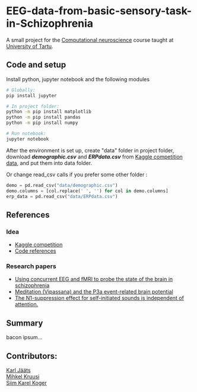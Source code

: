 # EEG-data-from-basic-sensory-task-in-Schizophrenia

A small project for the [Computational neuroscience](https://courses.cs.ut.ee/2018/neuro/fall) course taught at [University of Tartu](https://www.ut.ee/en).

## Code and setup

Install python, jupyter notebook and the following modules

```bash
# Globally:
pip install jupyter

# In project folder:
python -m pip install matplotlib
python -m pip install pandas
python -m pip install numpy

# Run notebook:
jupyter notebook
```

After the environment is set up, create "data" folder in project folder, download ***demographic.csv*** and ***ERPdata.csv*** from [Kaggle competition data](https://www.kaggle.com/broach/button-tone-sz), and put them into data folder.

Or change read_csv calls if you prefer some other folder :   
```python
demo = pd.read_csv("data/demographic.csv")
demo.columns = [col.replace(' ', '') for col in demo.columns]
erp_data = pd.read_csv("data/ERPdata.csv")
```

## References

### Idea

- [Kaggle competition](https://www.kaggle.com/broach/button-tone-sz/home)  
- [Code references](https://www.kaggle.com/broach/replicating-did-i-do-that-paper-analyses-with-r)   
### Research papers
- [Using concurrent EEG and fMRI to probe the state of the brain in schizophrenia](https://www.ncbi.nlm.nih.gov/pmc/articles/PMC5008052/)  
- [Meditation (Vipassana) and the P3a event-related brain potential](https://www.ncbi.nlm.nih.gov/pubmed/18845193)  
- [The N1-suppression effect for self-initiated sounds is independent of attention.](https://www.ncbi.nlm.nih.gov/pubmed/23281832)    

## Summary
bacon ipsum...

## Contributors:

[Karl Jääts](https://github.com/karljaats)  
[Mihkel Kruusi](https://github.com/mihkelkruusi)  
[Siim Karel Koger](https://github.com/siimkkoger)  